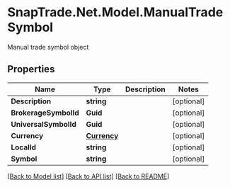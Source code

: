 # SnapTrade.Net.Model.ManualTradeSymbol
Manual trade symbol object

## Properties

Name | Type | Description | Notes
------------ | ------------- | ------------- | -------------
**Description** | **string** |  | [optional] 
**BrokerageSymbolId** | **Guid** |  | [optional] 
**UniversalSymbolId** | **Guid** |  | [optional] 
**Currency** | [**Currency**](Currency.md) |  | [optional] 
**LocalId** | **string** |  | [optional] 
**Symbol** | **string** |  | [optional] 

[[Back to Model list]](../README.md#documentation-for-models) [[Back to API list]](../README.md#documentation-for-api-endpoints) [[Back to README]](../README.md)

